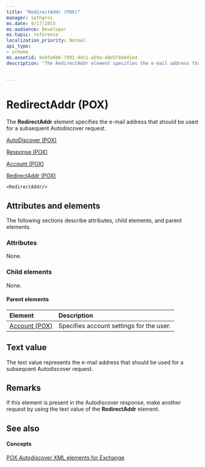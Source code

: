 ```yaml
---
title: "RedirectAddr (POX)"
manager: sethgros
ms.date: 9/17/2015
ms.audience: Developer
ms.topic: reference
localization_priority: Normal
api_type:
- schema
ms.assetid: 0e9fa6b6-7991-4dc1-a59a-48e5f8e041e4
description: "The RedirectAddr element specifies the e-mail address that should be used for a subsequent Autodiscover request."
 
 
---
```


# RedirectAddr (POX)

The **RedirectAddr** element specifies the e-mail address that should be used for a subsequent Autodiscover request. 
  
[AutoDiscover (POX)](autodiscover-pox.md)
  
[Response (POX)](response-pox.md)
  
[Account (POX)](account-pox.md)
  
[RedirectAddr (POX)](redirectaddr-pox.md)
  
```
<RedirectAddr/>
```

## Attributes and elements

The following sections describe attributes, child elements, and parent elements.
  
### Attributes

None.
  
### Child elements

None.
  
#### Parent elements

|**Element**|**Description**|
|:-----|:-----|
|[Account (POX)](account-pox.md) <br/> |Specifies account settings for the user.  <br/> |
   
## Text value

The text value represents the e-mail address that should be used for a subsequent Autodiscover request.
  
## Remarks

If this element is present in the Autodiscover response, make another request by using the text value of the **RedirectAddr** element. 
  
## See also

#### Concepts

[POX Autodiscover XML elements for Exchange](pox-autodiscover-xml-elements-for-exchange.md)

